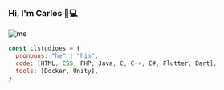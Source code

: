 ### Hi, I'm Carlos 👋:computer:

![me](https://clstudio.es/img/Bg1.jpg)

```js
const clstudioes = {
  pronouns: "he" | "him",
  code: [HTML, CSS, PHP, Java, C, C++, C#, Flutter, Dart],
  tools: [Docker, Unity],
}
```
<!--
**CLStudioES/CLStudioES** is a ✨ _special_ ✨ repository because its `README.md` (this file) appears on your GitHub profile.

Here are some ideas to get you started:

- 🔭 I’m currently working on ...
- 🌱 I’m currently learning ...
- 👯 I’m looking to collaborate on ...
- 🤔 I’m looking for help with ...
- 💬 Ask me about ...
- 📫 How to reach me: ...
- 😄 Pronouns: ...
- ⚡ Fun fact: ...
-->
